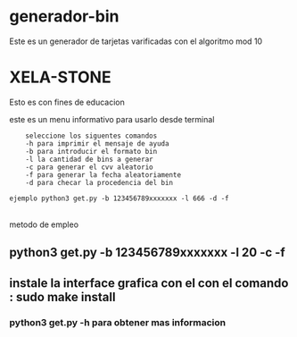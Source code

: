 # generador-bin

<p>Este es un generador de tarjetas varificadas con el algoritmo mod 10</p>
<h1><span>XELA-STONE</span></h1>
<p>Esto es con fines de educacion</p>

<p>este es un menu informativo para usarlo desde terminal
		
		seleccione los siguentes comandos
		-h para imprimir el mensaje de ayuda
		-b para introducir el formato bin
		-l la cantidad de bins a generar
		-c para generar el cvv aleatorio
		-f para generar la fecha aleatoriamente
		-d para checar la procedencia del bin
</p>
  
	ejemplo python3 get.py -b 123456789xxxxxxx -l 666 -d -f
<br> metodo de empleo </br>
<h2>python3 get.py -b 123456789xxxxxxx -l 20 -c -f<h2/>
<p> instale la interface grafica con el con el comando :
sudo make install 
	</p>
  <h3>python3  get.py  -h para obtener mas informacion</h3>
